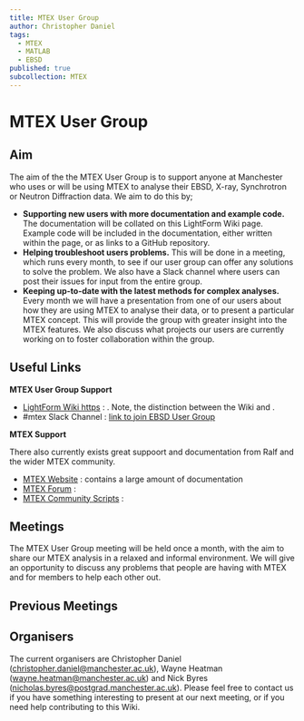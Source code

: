 ```yaml
---
title: MTEX User Group
author: Christopher Daniel
tags:
  - MTEX
  - MATLAB
  - EBSD
published: true
subcollection: MTEX
---
```


# MTEX User Group

## Aim

The aim of the the MTEX User Group is to support anyone at Manchester who uses or will be using MTEX to analyse their EBSD, X-ray, Synchrotron or Neutron Diffraction data. We aim to do this by;

- **Supporting new users with more documentation and example code.** The documentation will be collated on this LightForm Wiki page. Example code will be included in the documentation, either written within the page, or as links to a GitHub repository.
- **Helping troubleshoot users problems.** This will be done in a meeting, which runs every month, to see if our user group can offer any solutions to solve the problem. We also have a Slack channel where users can post their issues for input from the entire group.
- **Keeping up-to-date with the latest methods for complex analyses.** Every month we will have a presentation from one of our users about how they are using MTEX to analyse their data, or to present a particular MTEX concept. This will provide the group with greater insight into the MTEX features. We also discuss what projects our users are currently working on to foster collaboration within the group.

## Useful Links

**MTEX User Group Support**

- [LightForm Wiki https](https://lightform-group.github.io/wiki/software_and_simulation/) : . Note, the distinction between the Wiki and .
- #mtex Slack Channel :  [link to join EBSD User Group](https://join.slack.com/t/ebsdmanchester/shared_invite/zt-dlb2m3b9-QkfqAYpERzV15hRoIFUjSA)


**MTEX Support**

There also currently exists great suppoort and documentation from Ralf and the wider MTEX community.

- [MTEX Website](https://mtex-toolbox.github.io) : contains a large amount of documentation 
- [MTEX Forum](https://groups.google.com/forum/?fromgroups=#!forum/mtexmail) : 
- [MTEX Community Scripts](https://gist.github.com/search?utf8=✓&q=%23mtexScript) : 

## Meetings

The MTEX User Group meeting will be held once a month, with the aim to share our MTEX analysis in a relaxed and informal environment. We will give an opportunity to discuss any problems that people are having with MTEX and for members to help each other out.

## Previous Meetings



## Organisers

The current organisers are Christopher Daniel (christopher.daniel@manchester.ac.uk), Wayne Heatman (wayne.heatman@manchester.ac.uk) and Nick Byres (nicholas.byres@postgrad.manchester.ac.uk). Please feel free to contact us if you have something interesting to present at our next meeting, or if you need help contributing to this Wiki.

